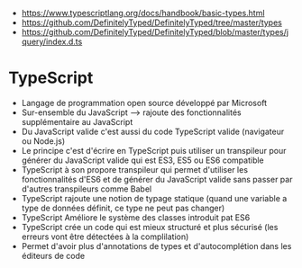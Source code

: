 - https://www.typescriptlang.org/docs/handbook/basic-types.html
- https://github.com/DefinitelyTyped/DefinitelyTyped/tree/master/types
- https://github.com/DefinitelyTyped/DefinitelyTyped/blob/master/types/jquery/index.d.ts

# TypeScript
* Langage de programmation open source développé par Microsoft
* Sur-ensemble du JavaScript --> rajoute des fonctionnalités supplémentaire au JavaScript
* Du JavaScript valide c'est aussi du code TypeScript valide (navigateur ou Node.js)
* Le principe c'est d'écrire en TypeScript puis utiliser un transpileur pour générer du JavaScript valide qui est ES3, ES5 ou ES6 compatible
* TypeScript à son propore transpileur qui permet d'utiliser les fonctionnalités d'ES6 et de générer du JavaScript valide sans passer par d'autres transpileurs comme Babel
* TypeScript rajoute une notion de typage statique (quand une variable a type de données définit, ce type ne peut pas changer)
* TypeScript Améliore le système des classes introduit pat ES6
* TypeScript crée un code qui est mieux structuré et plus sécurisé (les erreurs vont être détectées à la complilation)
* Permet d'avoir plus d'annotations de types et d'autocomplétion dans les éditeurs de code